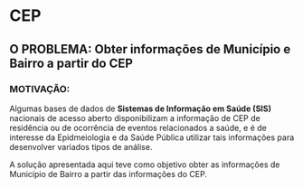 # CEP

## O PROBLEMA: Obter informações de Município e Bairro a partir do CEP

### MOTIVAÇÃO:
Algumas bases de dados de **Sistemas de Informação em Saúde (SIS)** nacionais de acesso aberto disponibilizam a informação de CEP de residência ou de ocorrência de eventos relacionados a saúde, e é de interesse da Epidmeiologia e da Saúde Pública utilizar tais informações para desenvolver variados tipos de análise.

A solução apresentada aqui teve como objetivo obter as informações de Município de Bairro a partir das informações do CEP.
